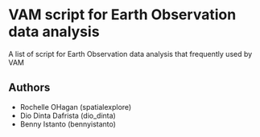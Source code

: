 # VAM script for Earth Observation data analysis
A list of script for Earth Observation data analysis that frequently used by VAM

## Authors
- Rochelle OHagan (spatialexplore)
- Dio Dinta Dafrista (dio_dinta)
- Benny Istanto (bennyistanto)
